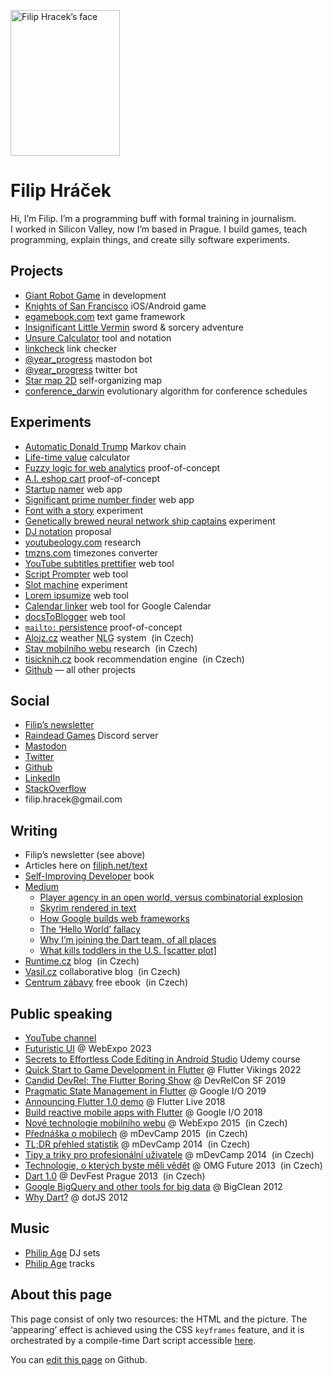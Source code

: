 <img class="portrait" 
     width="175"
     height="233"
     src="img/filip.jpg" 
     srcset="img/filip.jpg 1x, img/filip@2x.jpg 2x, img/filip@3x.jpg 3x, img/filip@4x.jpg 4x" 
     alt="Filip Hracek’s face">
     
# Filip Hráček

Hi, I’m Filip. I’m a pro&shy;gram&shy;ming buff with formal train&shy;ing
in jour&shy;nal&shy;ism. 
I&nbsp;worked in Sili&shy;con Valley, now I’m based in Prague. 
I&nbsp;build games, teach pro&shy;gram&shy;ming, explain things, 
and create silly soft&shy;ware experiments.

## Projects

* [Giant Robot Game](https://store.steampowered.com/app/2538440/GIANT_ROBOT_GAME/) in development
* [Knights of San Francisco](https://egamebook.com/knights) iOS/Android game
* [egamebook.com](https://egamebook.com/) text game framework
* [Insignificant Little Vermin](https://egamebook.com/vermin) sword & sorcery adventure
* [Unsure Calculator](https://filiph.github.io/unsure/) tool and notation
* [linkcheck](https://github.com/filiph/linkcheck/#linkcheck) link checker
* [@year_progress](https://techhub.social/@year_progress) mastodon bot
* [@year_progress](https://twitter.com/year_progress) twitter bot
* [Star map 2D](https://starmap2d.appspot.com/) self-organizing map
* [conference_darwin](https://github.com/filiph/conference_darwin) evolutionary algorithm for conference schedules

## Experiments

* [Automatic Donald Trump](https://filiph.github.io/markov/) Markov chain
* [Life-time value](https://github.com/filiph/life-time-value-calc) calculator
* [Fuzzy logic for web analytics](https://filiph.net/fuzzy/) proof-of-concept
* [A.I. eshop cart](https://filiph.net/eshop-ai/) proof-of-concept
* [Startup namer](https://filiph.github.io/startup_namer/) web app
* [Significant prime number finder](https://filiph.github.io/prime_finder/) web app
* [Font with a story](https://egamebook.com/font/) experiment
* [Genetically brewed neural network ship captains](https://filiph.net/spacepilot/) experiment
* [DJ notation](https://filiph.net/dj-notation/) proposal
* [youtubeology.com](https://www.youtubeology.com/) research
* [tmzns.com](http://www.tmzns.com/) timezones converter
* [YouTube subtitles prettifier](https://filiph.github.io/youtube_subs/) web tool
* [Script Prompter](https://filiph.net/prompter/) web tool
* [Slot machine](https://filiph.net/slot/) experiment
* [Lorem ipsumize](https://filiph.net/lorem/) web tool
* [Calendar linker](https://filiph.net/gcal/) web tool for Google Calendar
* [docsToBlogger](https://filiph.net/d2b/) web tool
* [`mailto:` persistence](https://filiph.net/mailto/) proof-of-concept
* [Alojz.cz](https://alojz.cz/) weather <abbr title="Natural Language Generation">NLG</abbr> system <span class="note"> (in Czech)</span>
* [Stav mobilního webu](https://stav-mobilniho-webu.appspot.com/) research <span class="note"> (in Czech)</span>
* [tisicknih.cz](http://tisicknih.cz/) book recommendation engine <span class="note"> (in Czech)</span>
* [Github](https://github.com/filiph) &mdash; all other projects

<!--* [krestni-jmena.cz](https://krestni-jmena.cz/) database <span class="note"> (in Czech)</span>-->

## Social

* [Filip’s newsletter](https://egamebook.us3.list-manage.com/subscribe?u=e232ffe7d6d21c3e969a1e651&id=69ea4d7259)
* [Raindead Games](https://discord.gg/J8mE7uqJAs) Discord server
* <a rel="me" href="https://mastodon.social/@filiph">Mastodon</a>
* [Twitter](https://twitter.com/filiphracek)
* [Github](https://github.com/filiph)
* [LinkedIn](https://www.linkedin.com/in/visible)
* [StackOverflow](https://stackoverflow.com/users/1416886/filiph)
* filip.hracek<span style="display:none">deletethisifyourenotarobot</span>@gmail<span style="display:none">thisaswell</span>.com

## Writing

* Filip’s newsletter (see above)
* Articles here on [filiph.net/text](https://filiph.net/text/)
* [Self-Improving Developer](https://selfimproving.dev/) book
* [Medium](https://medium.com/@filiph)
  * [Player agency in an open world, versus combinatorial explosion](https://medium.com/@filiph/player-agency-in-an-open-world-versus-combinatorial-explosion-5a6bcd7d0d38)
  * [Skyrim rendered in text](https://medium.com/@filiph/skyrim-rendered-in-text-1899548ab2c4)
  * [How Google builds web frameworks](https://medium.freecodecamp.com/how-google-builds-a-web-framework-5eeddd691dea)
  * [The ‘Hello World’ fallacy](https://medium.com/@filiph/the-hello-world-fallacy-ef4f43ca8b7e)
  * [Why I’m joining the Dart team, of all places](https://medium.com/dartlang/why-i-m-joining-the-dart-team-of-all-places-d0b9f83a3b66)
  * [What kills toddlers in the U.S. [scatter plot]](https://medium.com/@filiph/what-kills-toddlers-in-the-u-s-scatter-plot-90d2327ce3c2)
* [Runtime.cz](https://www.runtime.cz/) blog <span class="note"> (in Czech)</span>
* [Vasil.cz](https://www.vasil.cz/) collaborative blog <span class="note"> (in Czech)</span>
* [Centrum zábavy](https://books.google.com/books/about/Centrum_z%C3%A1bavy.html?id=CVbsBQAAQBAJ) free ebook <span class="note"> (in Czech)</span>

## Public speaking

* [YouTube channel](https://www.youtube.com/filiphracek)
* [Futuristic UI](https://slideslive.com/39000557/futuristic-ui-how-to-make-users-feel-like-they-re-in-a-scifi-movie?ref=folder-117551) @ WebExpo 2023
* [Secrets to Effortless Code Editing in Android Studio](https://www.udemy.com/course/effortless-android-studio/?referralCode=2CCB5A67D39B74E3058D) Udemy course
* [Quick Start to Game Development in Flutter](https://www.youtube.com/watch?v=yTMzEFv3mBI) @ Flutter Vikings 2022
* [Candid DevRel: The Flutter Boring Show](https://devrel.net/developer-experience/the-flutter-boring-show-and-other-ways-we-make-ourselves-look-human) @ DevRelCon SF 2019
* [Pragmatic State Management in Flutter](https://www.youtube.com/watch?v=d_m5csmrf7I) @ Google I/O 2019
* [Announcing Flutter 1.0 demo](https://www.youtube.com/watch?v=kpcjBD1XDwU&t=389) @ Flutter Live 2018
* [Build reactive mobile apps with Flutter](https://www.youtube.com/watch?v=RS36gBEp8OI) @ Google I/O 2018
* [Nové technologie mobilního webu](https://www.ceskatelevize.cz/ivysilani/10000000212-webexpo-2015/215254000470012-nove-technologie-mobilniho-webu-rychly-prehled/dalsi-casti/3) @ WebExpo 2015 <span class="note"> (in Czech)</span>
* [Přednáška o mobilech](https://www.youtube.com/watch?v=3QROfDsuepo) @ mDevCamp 2015 <span class="note"> (in Czech)</span>
* [TL;DR přehled statistik](https://www.youtube.com/watch?v=-X1W4e9gZZQ) @ mDevCamp 2014 <span class="note"> (in Czech)</span>
* [Tipy a triky pro profesionální uživatele](https://www.youtube.com/watch?v=fXkwBBvDChk) @ mDevCamp 2014 <span class="note"> (in Czech)</span>
* [Technologie, o kterých byste měli vědět](https://www.youtube.com/watch?v=AiD9ky6pcvU) @ OMG Future 2013 <span class="note"> (in Czech)</span>
* [Dart 1.0](https://www.youtube.com/watch?v=-8xSupF_Iek) @ DevFest Prague 2013 <span class="note"> (in Czech)</span>
* [Google BigQuery and other tools for big data](https://www.youtube.com/watch?v=vXZnFs5arQI) @ BigClean 2012
* [Why Dart?](https://www.youtube.com/watch?v=pKe8p-SLgAc) @ dotJS 2012
  
## Music

* [Philip Age](https://filiph.net/philipage.com/) DJ sets
* [Philip Age](https://philipage.bandcamp.com/) tracks

## About this page

This page consist of only two resources: the HTML and the picture.
The ‘appearing’ effect is achieved using the CSS `keyframes` feature, and it is
orchestrated by a compile-time Dart script accessible 
[here](https://github.com/filiph/filiphnet/blob/master/tool/spanify.dart).

You can [edit this page](https://github.com/filiph/filiphnet/edit/master/src/text.md)
on Github.
